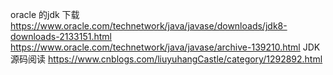 oracle 的jdk 下载
						https://www.oracle.com/technetwork/java/javase/downloads/jdk8-downloads-2133151.html
						https://www.oracle.com/technetwork/java/javase/archive-139210.html
JDK源码阅读
			https://www.cnblogs.com/liuyuhangCastle/category/1292892.html
